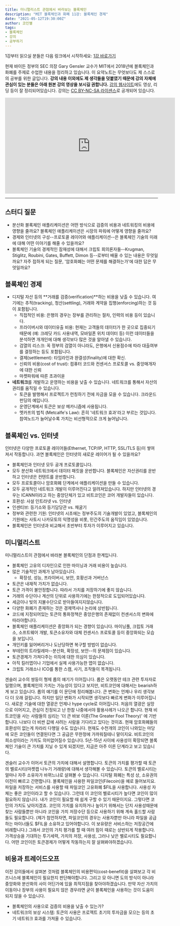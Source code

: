 ```yaml
---
title: 미니멀리스트 관점에서 바라보는 블록체인
description: "MIT 블록체인과 화폐 11강: 블록체인 경제"
date: "2021-05-12T19:30:00Z"
author: 코인별
tags: 
- 블록체인
- 강의
- 공부하기
---
```


1강부터 읽으실 분들은 다음 링크에서 시작하세요: [1강 바로가기](https://coinmoon.xyz/mit-blockchain-course-1/)

현재 바이든 정부의 SEC 의장 Gary Gensler 교수가 MIT에서 2018년에 블록체인과 화폐를 주제로 수업한 내용을 정리하고 있습니다. 이 요약노트는 무엇보다도 제 스스로의 공부를 위한 글입니다. **강의 내용 이외에도 제 생각들을 덧붙였기 때문에 강의 자체에 관심이 있는 분들은 아래 원본 강의 영상을 보시길 권합니다.** [강의 웹사이트](https://ocw.mit.edu/courses/sloan-school-of-management/15-s12-blockchain-and-money-fall-2018/video-lectures/)에도 영상, 리딩 등이 잘 정리되어있습니다. 강의는 [CC BY-NC-SA 라이센스](https://creativecommons.org/licenses/by-nc-sa/4.0/)로 공개되어 있습니다.

<iframe width="560" height="315" src="https://www.youtube.com/embed/_eGNSuTBc60" title="YouTube video player" frameborder="0" allow="accelerometer; autoplay; clipboard-write; encrypted-media; gyroscope; picture-in-picture" allowfullscreen></iframe>

---

## 스터디 질문
- 분산화 블록체인 애플리케이션은 어떤 방식으로 검증의 비용과 네트워킹의 비용에 영향을 줄까요? 블록체인 애플리케이션은 시장의 파워에 어떻게 영향을 줄까요?
- 경제와 인터넷의 구성--프로토콜 레이어와 애플리케이션--은 블록체인 기술의 미래에 대해 어떤 이야기를 해줄 수 있을까요?
- 블록체인 기술의 경제적인 잠재성에 대해서 크립토 회의론자들--Krugman, Stiglitz, Roubini, Gates, Buffett, Dimon 등--로부터 배울 수 있는 내용은 무엇일까요? 자주 접하게 되는 질문, '암호화폐는 어떤 문제를 해결하는가'에 대한 답은 무엇일까요?

## 블록체인 경제
- 디지털 자산 등의 **거래를 검증(verification)**하는 비용을 낮출 수 있습니다. 여기에는 추적(tracking), 청산(settling), 거래와 계약을 집행(enforcing)하는 것 등이 포함됩니다.
  - 직접적인 비용: 은행의 경우는 장부를 관리하는 절차, 인력의 비용 등이 있습니다.
  - 프라이버시와 데이터유출 비용: 현재는 고객들의 데이터가 한 곳으로 집중되기 때문에 (예: 크레딧 카드 사용내역, 모바일폰 위치 데이터 등) 이런 데이터들을 분석하면 개개인에 대해 생각보다 많은 것을 알아낼 수 있습니다.
  - 검열의 리스크: 꼭 정부의 검열이 아니라도, 은행에서 신용점수에 따라 대출여부를 결정하는 등도 포함됩니다.
  - 결제(settlement): 타임라인과 완결성(finality)에 대한 확신. 
  - 신뢰의 비용(cost of trust): 컴퓨터 코드와 컨센서스 프로토콜 vs. 중앙매개자에 대한 신뢰
  - 마켓파워에 따른 초과이윤
- **네트워크**를 개발하고 운영하는 비용을 낮출 수 있습니다. 네트워크를 통해서 자산의 권리를 움직일 수 있습니다.
  - 토큰을 발행해서 프로젝트가 런칭하기 전에 자금을 모을 수 있습니다. 크라운드펀딩의 예입니다.
  - 운영단계에서 토큰은 보상 메카니즘에 사용됩니다.
  - 멧카프의 법칙 (Metcalfe's Law): 흔히 '네트워크 효과'라고 부르는 것입니다. 참여노드가 늘어날수록 가치는 비선형적으로 크게 늘어납니다.

## 블록체인 vs. 인터넷
인터넷은 다양한 프로토콜 레이어들(Ethernet, TCP/IP, HTTP, SSL/TLS 등)이 쌓여져서 작동합니다. 과연 블록체인은 인터넷의 새로운 레이어가 될 수 있을까요?

- 블록체인과 인터넷 모두 공개 프로토콜입니다.
- 모두 분산화 네트워크에서 데이터 패킷을 운반합니다. 블록체인은 자산권리를 운반하고 인터넷은 컨텐트를 운반합니다.
- 모두 프로토콜이나 암호화폐 단계에서 애플리케이션을 만들 수 있습니다.
- 모두 공개적인 네트워크 개발이 이루어진다고 알려져있습니다. 하지만 인터넷의 경우는 ICANN이라고 하는 중앙단체가 있고 비트코인은 코어 개발자들이 있습니다.
- 호환성: 사설 인트라넷 vs. 인터넷
- 인센티브: 등기소와 등기담당관 vs. 채굴기
- 정부와 관련한 기원: 인터넷의 시초에는 정부주도의 기술개발이 있었고, 블록체인의 기원에는 사토시 나카모토의 익명성을 비롯, 민간주도의 움직임이 있었습니다.
- 블록체인은 인터넷과 비교해서 초반부터 투자가 이루어지고 있습니다.

## 미니멀리스트
미니멀리스트이 관점에서 바라본 블록체인의 단점과 한계입니다.
- 블록체인 고유의 디자인으로 인한 마이닝과 거래 비용이 높습니다.
- 많은 기술적인 과제가 남아있습니다.
  - 확장성, 성능, 프라이버시, 보안, 호황선과 거버넌스
- 토큰은 내재적 가치가 없습니다.
- 토큰 가격이 불안정합니다. 따라서 가치를 저장하기에 좋지 않습니다.
- 거래의 수단이나 계산의 단위로 사용하기에는 한정적으로 도입되어있습니다.
- 세금이나 빚의 지불수단으로 받아들여지지않습니다.
- 다양한 화폐가 존재하는 것은 경제역사나 논리에 상반됩니다.
- 코드에 지정되어있는 토큰의 통화정책은 중앙은행의 존재없이 컨센서스의 변화에 따라야합니다.
- 블록체인 애플리케이션은 중앙화가 되는 경향이 있습니다. 마이닝풀, 크립토 거래소, 소프트웨어 개발, 토큰소유자와 대체 컨센서스 프로토콜 등이 중앙화되는 모습을 보입니다.
- 개인키를 잃어버리거나 도난당하면 복구할 방법이 없습니다.
- 부테린의 트라릴레마--분산화, 확장성, 보안--의 문제점이 있습니다.
- 토큰경제가 가져다주는 이득에 대한 의심이 있습니다.
- 아직 킬러앱이나 기업에서 실제 사용가능한 앱이 없습니다.
- 크립토 거래소나 ICO를 통한 스캠, 사기, 조작들이 목격됩니다.

겐슬러 교수의 쌍둥이 형제 롭의 얘기가 이어집니다. 롭은 오랫동안 테크 관련 투자자로 일했으며, 블록체인의 가치는 가능성이 있다고 보지만, 비트코인에 대해서는 bearish하게 보고 있습니다. 롭의 얘기를 이 문단에 정리해봅니다. 큰 변화는 언제나 우리 생각보다 더 오래 걸립니다. 하지만 일단 변화가 시작되면 생각보다 빠르게 변화가 이루어집니다. 새로운 기술에 대한 열광은 언제나 hype cycle로 이어집니다. 처음의 열광은 실망으로 이어지고, 관심이 진정되고 난 한참 나중에서야 활용사례가 나오곤 합니다. 현재 비트코인을 사는 사람들의 심리는 '더 큰 바보 이론(The Greater Fool Theory)' 에 기반합니다. 나보다 더 비싼 값에 사려는 사람을 기다리고 있다는 것이죠. 현재 암호화폐들의 호환성이 없는게 차라리 다행일 수도 있습니다. 현재도 수천개의 코인이 나와있는 마당에 모든 코인들이 연결된다면 그 공급은 무한정에 가까워질테니 말이지요. 비트코인의 희소성이라는 가치도 의미없어질수 있습니다. 5년-15년 사이에 사용성이 확장되면 블록체인 기술이 큰 가치를 지닐 수 있게 되겠지만, 지금은 아주 이른 단계라고 보고 있습니다.

겐슬러 교수가 이어서 토큰의 가치에 대해서 설명합니다. 토큰의 가치를 평가할 때 토큰의 벨로시티(마켓캡 나누기 거래량)에 대해서 생각해볼 수 있습니다. 토큰의 벨로시티는 얼마나 자주 소유자가 바뀌느냐로 살펴볼 수 있습니다. 디지털 화폐는 특성 상, 소유권의 이전이 빠르고 간편합니다. 블록체인을 사용한 파일코인(Filecoin)을 예로 들어보지요. 파일을 저장하는 서비스를 사용할 때 파일코인 고유화폐 $FIL을 사용합니다. 사용성 자체는 좋은 코인이라고 할 수 있습니다. 그런데 이 코인의 벨로시티가 높다면 코인이 많이 필요하지 않습니다. 내가 코인이 필요할 때 쉽게 구할 수 있기 때문이지요. 그렇다면 코인의 가치도 낮아지겠죠. 코인의 가치를 유지하거나 높이기 위해서는 단지 사용성때문에 찾는 사람들뿐만 아니라 코인을 가치 저장수단 등으로 사용하기 위해 계속 홀드할 사람들도 필요합니다. (제가 첨언하자면, 파일코인의 경우는 사용자뿐만 아니라 파일을 공급하는 마이너들도 $FIL을 소유하고 있어야합니다. 이 보유량은 서비스하는 저장공간에 비례합니다.) 그래서 코인의 가치 평가를 할 때 여러 힘이 때로는 상반되게 작용합니다. 가격상승을 기대하는 투기세력, 가치의 저장, 사용성, 그러나 낮은 벨로시티도 필요합니다. 어떤 코인이든 토큰경제가 어떻게 작동하는지 잘 살펴봐야하겠습니다.

## 비용과 트레이드오프
이전 강의들에서 살펴본 것처럼 블록체인의 비용편익(cost-benefit)을 살펴보고 각 비즈니스에 블록체인이 필요한지 판단해야합니다. 그리고 모 아니면 도의 방식이 아니라 중앙화와 분산화의 사이 어딘가에 있을 최적지점을 찾아야하겠습니다. 만약 자산 가치의 이동이나 장부의 사용이 필요치 않은 경우라면 굳이 블록체인을 사용하는 것이 도움이 되지 않을 수 있습니다. 

- 블록체인의 사용으로 검증의 비용을 낮출 수 있는가?
- 네트워크의 보상 시스템: 토큰의 사용은 프로젝트 초기의 투자금을 모으는 등의 초기 네트워크 효과를 가져올 수 있습니다.